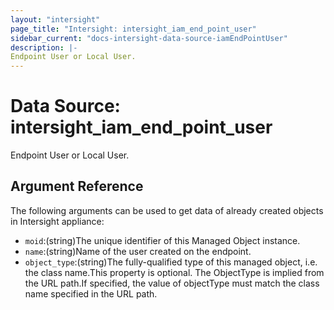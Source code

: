 ```yaml
---
layout: "intersight"
page_title: "Intersight: intersight_iam_end_point_user"
sidebar_current: "docs-intersight-data-source-iamEndPointUser"
description: |-
Endpoint User or Local User.
---
```


# Data Source: intersight_iam_end_point_user
Endpoint User or Local User.
## Argument Reference
The following arguments can be used to get data of already created objects in Intersight appliance:
* `moid`:(string)The unique identifier of this Managed Object instance.
* `name`:(string)Name of the user created on the endpoint.
* `object_type`:(string)The fully-qualified type of this managed object, i.e. the class name.This property is optional. The ObjectType is implied from the URL path.If specified, the value of objectType must match the class name specified in the URL path.
